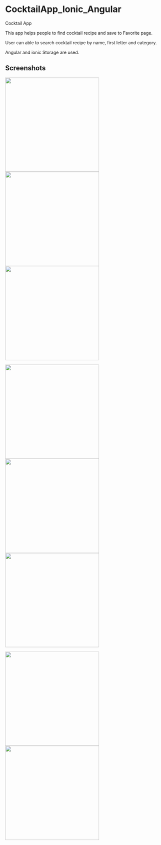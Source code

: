 # CocktailApp_Ionic_Angular

Cocktail App 

This app helps people to find cocktail recipe and save to Favorite page.  

User can able to search cocktail recipe by name, first letter and category. 

Angular and ionic Storage are used.


## Screenshots

<img src="https://user-images.githubusercontent.com/55505154/135707949-17b53911-c0ea-41d4-b1f8-bd9c0cf9f1e2.JPG" width="300"><img src="https://user-images.githubusercontent.com/55505154/135707956-8bdc6bb5-3100-4520-88d5-317c289ed749.JPG" width="300"><img src="https://user-images.githubusercontent.com/55505154/135707997-82a66be4-3780-44d1-9525-ae0b2acb9b10.JPG" width="300">


<img src="https://user-images.githubusercontent.com/55505154/135707968-fcd28f97-f142-49f6-948a-847f00fa5cfe.JPG" width="300"><img src="https://user-images.githubusercontent.com/55505154/135707975-18842a4e-17f8-4383-978a-10c1ee9ffc7c.JPG" width="300"><img src="https://user-images.githubusercontent.com/55505154/135707988-3708242d-e6ac-478e-9391-6745e86209a8.JPG" width="300">




<img src="https://user-images.githubusercontent.com/55505154/135707999-6e6ad912-04ba-4c0c-8cfe-b7769369a686.JPG" width="300"><img src="https://user-images.githubusercontent.com/55505154/135707994-5a6705af-4b41-48a7-9168-809c065df439.JPG" width="300">

